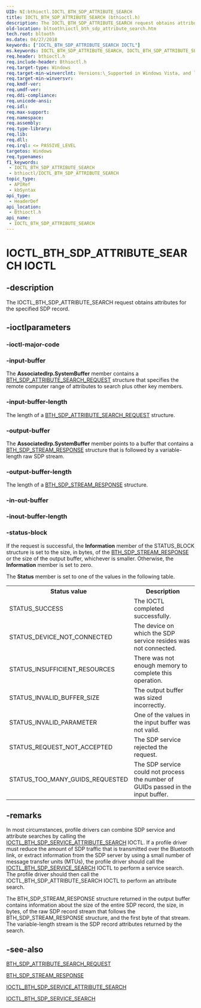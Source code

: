```yaml
---
UID: NI:bthioctl.IOCTL_BTH_SDP_ATTRIBUTE_SEARCH
title: IOCTL_BTH_SDP_ATTRIBUTE_SEARCH (bthioctl.h)
description: The IOCTL_BTH_SDP_ATTRIBUTE_SEARCH request obtains attributes for the specified SDP record.
old-location: bltooth\ioctl_bth_sdp_attribute_search.htm
tech.root: bltooth
ms.date: 04/27/2018
keywords: ["IOCTL_BTH_SDP_ATTRIBUTE_SEARCH IOCTL"]
ms.keywords: IOCTL_BTH_SDP_ATTRIBUTE_SEARCH, IOCTL_BTH_SDP_ATTRIBUTE_SEARCH control, IOCTL_BTH_SDP_ATTRIBUTE_SEARCH control code [Bluetooth Devices], bltooth.ioctl_bth_sdp_attribute_search, bth_ioctls_19f12c1a-aaf5-4751-ba53-94054d3fb725.xml, bthioctl/IOCTL_BTH_SDP_ATTRIBUTE_SEARCH
req.header: bthioctl.h
req.include-header: Bthioctl.h
req.target-type: Windows
req.target-min-winverclnt: Versions:\_Supported in Windows Vista, and later.
req.target-min-winversvr: 
req.kmdf-ver: 
req.umdf-ver: 
req.ddi-compliance: 
req.unicode-ansi: 
req.idl: 
req.max-support: 
req.namespace: 
req.assembly: 
req.type-library: 
req.lib: 
req.dll: 
req.irql: <= PASSIVE_LEVEL
targetos: Windows
req.typenames: 
f1_keywords:
 - IOCTL_BTH_SDP_ATTRIBUTE_SEARCH
 - bthioctl/IOCTL_BTH_SDP_ATTRIBUTE_SEARCH
topic_type:
 - APIRef
 - kbSyntax
api_type:
 - HeaderDef
api_location:
 - Bthioctl.h
api_name:
 - IOCTL_BTH_SDP_ATTRIBUTE_SEARCH
---
```


# IOCTL_BTH_SDP_ATTRIBUTE_SEARCH IOCTL


## -description

The IOCTL_BTH_SDP_ATTRIBUTE_SEARCH request obtains attributes for the specified SDP record.

## -ioctlparameters

### -ioctl-major-code

### -input-buffer

The 
      <b>AssociatedIrp.SystemBuffer</b> member contains a 
      <a href="/windows-hardware/drivers/ddi/bthioctl/ns-bthioctl-_bth_sdp_attribute_search_request">
      BTH_SDP_ATTRIBUTE_SEARCH_REQUEST</a> structure that specifies the remote computer range of attributes
      to search plus other key members.

### -input-buffer-length

The length of a 
      <a href="/windows-hardware/drivers/ddi/bthioctl/ns-bthioctl-_bth_sdp_attribute_search_request">
      BTH_SDP_ATTRIBUTE_SEARCH_REQUEST</a> structure.

### -output-buffer

The 
      <b>AssociatedIrp.SystemBuffer</b> member points to a buffer that contains a 
      <a href="/windows-hardware/drivers/ddi/bthioctl/ns-bthioctl-_bth_sdp_stream_response">BTH_SDP_STREAM_RESPONSE</a> structure
      that is followed by a variable-length raw SDP stream.

### -output-buffer-length

The length of a 
      <a href="/windows-hardware/drivers/ddi/bthioctl/ns-bthioctl-_bth_sdp_stream_response">BTH_SDP_STREAM_RESPONSE</a> structure.

### -in-out-buffer

### -inout-buffer-length

### -status-block

If the request is successful, the 
      <b>Information</b> member of the STATUS_BLOCK structure is set to the size, in bytes, of the 
      <a href="/windows-hardware/drivers/ddi/bthioctl/ns-bthioctl-_bth_sdp_stream_response">BTH_SDP_STREAM_RESPONSE</a> or the size
      of the output buffer, whichever is smaller. Otherwise, the 
      <b>Information</b> member is set to zero.

The 
      <b>Status</b> member is set to one of the values in the following table.

<table>
<tr>
<th>Status value</th>
<th>Description</th>
</tr>
<tr>
<td>
STATUS_SUCCESS

</td>
<td>
The IOCTL completed successfully.

</td>
</tr>
<tr>
<td>
STATUS_DEVICE_NOT_CONNECTED

</td>
<td>
The device on which the SDP service resides was not connected.

</td>
</tr>
<tr>
<td>
STATUS_INSUFFICIENT_RESOURCES

</td>
<td>
There was not enough memory to complete this operation.

</td>
</tr>
<tr>
<td>
STATUS_INVALID_BUFFER_SIZE

</td>
<td>
The output buffer was sized incorrectly.

</td>
</tr>
<tr>
<td>
STATUS_INVALID_PARAMETER

</td>
<td>
One of the values in the input buffer was not valid.

</td>
</tr>
<tr>
<td>
STATUS_REQUEST_NOT_ACCEPTED

</td>
<td>
The SDP service rejected the request.

</td>
</tr>
<tr>
<td>
STATUS_TOO_MANY_GUIDS_REQUESTED

</td>
<td>
The SDP service could not process the number of GUIDs passed in the input buffer.

</td>
</tr>
</table>

## -remarks

In most circumstances, profile drivers can combine SDP service and attribute searches by calling the 
    <a href="/windows-hardware/drivers/ddi/bthioctl/ni-bthioctl-ioctl_bth_sdp_service_attribute_search">
    IOCTL_BTH_SDP_SERVICE_ATTRIBUTE_SEARCH</a> IOCTL. If a profile driver must reduce the amount of SDP
    traffic that is transmitted over the Bluetooth link, or extract information from the SDP server by using
    a small number of message transfer units (MTUs), the profile driver should call the 
    <a href="/windows-hardware/drivers/ddi/bthioctl/ni-bthioctl-ioctl_bth_sdp_service_search">
    IOCTL_BTH_SDP_SERVICE_SEARCH</a> IOCTL to perform a service search. The profile driver should then call
    the IOCTL_BTH_SDP_ATTRIBUTE_SEARCH IOCTL to perform an attribute search.

The BTH_SDP_STREAM_RESPONSE structure returned in the output buffer contains information about the
    size of the entire SDP record, the size, in bytes, of the raw SDP record stream that follows the
    BTH_SDP_STREAM_RESPONSE structure, and the first byte of that stream. The variable-length stream is the
    SDP record attributes returned by the search.

## -see-also

<a href="/windows-hardware/drivers/ddi/bthioctl/ns-bthioctl-_bth_sdp_attribute_search_request">
   BTH_SDP_ATTRIBUTE_SEARCH_REQUEST</a>



<a href="/windows-hardware/drivers/ddi/bthioctl/ns-bthioctl-_bth_sdp_stream_response">BTH_SDP_STREAM_RESPONSE</a>



<a href="/windows-hardware/drivers/ddi/bthioctl/ni-bthioctl-ioctl_bth_sdp_service_attribute_search">
   IOCTL_BTH_SDP_SERVICE_ATTRIBUTE_SEARCH</a>



<a href="/windows-hardware/drivers/ddi/bthioctl/ni-bthioctl-ioctl_bth_sdp_service_search">IOCTL_BTH_SDP_SERVICE_SEARCH</a>

